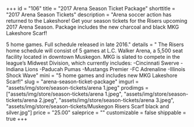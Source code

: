 +++ id = "106" title = "2017 Arena Season Ticket Package" shorttitle = "2017 Arena Season Tickets" 
description = "Arena soccer action has returned to the Lakeshore! Get your season tickets for the Risers upcoming 2017 Arena Season. Package includes the new charcoal and black MKG Lakeshore Scarf!

5 home games. Full schedule released in late 2016." 
details = "
The Risers home schedule will consist of 5 games at L.C. Walker Arena, a 5,500 seat facility located in downtown Muskegon. MKG is slated to compete in the league’s Midwest Division, which currently includes:
-Cincinnati Swerve
-Indiana Lions
-Paducah Pumas
-Mustangs Premier
-FC Adrenaline
-Illinois Shock Wave"
mini = "5 home games and includes new MKG Lakeshore Scarf!" 
slug = "arena-season-ticket-package" 
imgurl = "assets/img/store/season-tickets/arena 1.jpeg" 
prodimgs = ["assets/img/store/season-tickets/arena 1.jpeg", "assets/img/store/season-tickets/arena 2.jpeg", "assets/img/store/season-tickets/arena 3.jpeg", "assets/img/store/season-tickets/Muskegon Risers Scarf black and silver.jpg"] 
price = "25.00"
saleprice = ""
customizable = false
shippable = true +++
